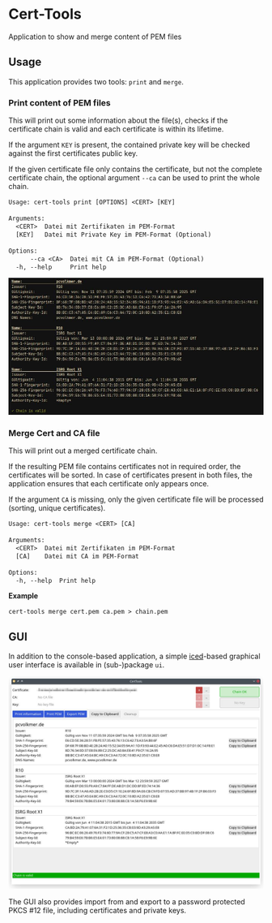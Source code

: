 # Cert-Tools

Application to show and merge content of PEM files

## Usage

This application provides two tools: `print` and `merge`.

### Print content of PEM files

This will print out some information about the file(s), checks if the certificate chain is valid and each certificate is
within its lifetime.

If the argument `KEY` is present, the contained private key will be checked against the first certificates
public key.

If the given certificate file only contains the certificate, but not the complete certificate chain, the optional
argument `--ca` can be used to print the whole chain.

```
Usage: cert-tools print [OPTIONS] <CERT> [KEY]

Arguments:
  <CERT>  Datei mit Zertifikaten im PEM-Format
  [KEY]   Datei mit Private Key im PEM-Format (Optional)

Options:
      --ca <CA>  Datei mit CA im PEM-Format (Optional)
  -h, --help     Print help

```

![](image.jpeg)

### Merge Cert and CA file

This will print out a merged certificate chain.

If the resulting PEM file contains certificates not in required order, the certificates will be sorted.
In case of certificates present in both files, the application ensures that each certificate only appears once.

If the argument `CA` is missing, only the given certificate file will be processed (sorting, unique certificates).

```
Usage: cert-tools merge <CERT> [CA]

Arguments:
  <CERT>  Datei mit Zertifikaten im PEM-Format
  [CA]    Datei mit CA im PEM-Format

Options:
  -h, --help  Print help
```

**Example**

```shell
cert-tools merge cert.pem ca.pem > chain.pem
```

## GUI

In addition to the console-based application, a simple [iced](https://github.com/iced-rs/iced)-based graphical user
interface is available in (sub-)package `ui`.

![](ui-image.jpeg)

The GUI also provides import from and export to a password protected PKCS #12 file,
including certificates and private keys.